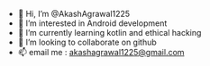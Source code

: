 - 👋 Hi, I’m @AkashAgrawal1225
- 👀 I’m interested in Android development
- 🌱 I’m currently learning kotlin and ethical hacking
- 💞️ I’m looking to collaborate on github
- 📫 email me : akashagrawal1225@gmail.com

<!---
AkashAgrawal1225/AkashAgrawal1225 is a ✨ special ✨ repository because its `README.md` (this file) appears on your GitHub profile.
You can click the Preview link to take a look at your changes.
--->
